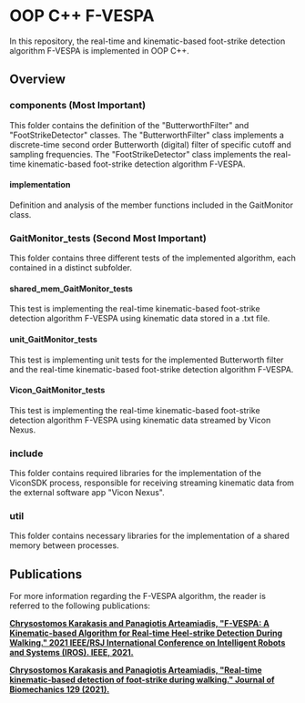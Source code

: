 # OOP C++ F-VESPA
In this repository, the real-time and kinematic-based foot-strike detection algorithm F-VESPA is implemented in OOP C++.

## Overview
 ### components (Most Important)
This folder contains the definition of the "ButterworthFilter" and "FootStrikeDetector" classes. 
The "ButterworthFilter" class implements a discrete-time second order Butterworth (digital) filter of specific cutoff and sampling frequencies.
The "FootStrikeDetector" class implements the real-time kinematic-based foot-strike detection algorithm F-VESPA.  

#### implementation
Definition and analysis of the member functions included in the GaitMonitor class.



 ### GaitMonitor_tests (Second Most Important)
This folder contains three different tests of the implemented algorithm, each contained in a distinct subfolder.
#### shared_mem_GaitMonitor_tests
This test is implementing the real-time kinematic-based foot-strike detection algorithm F-VESPA using kinematic data stored in a .txt file. 

#### unit_GaitMonitor_tests
This test is implementing unit tests for the implemented Butterworth filter and the real-time kinematic-based foot-strike detection algorithm F-VESPA.

#### Vicon_GaitMonitor_tests
This test is implementing the real-time kinematic-based foot-strike detection algorithm F-VESPA using kinematic data streamed by Vicon Nexus. 


 ### include
This folder contains required libraries for the implementation of the ViconSDK process, responsible for receiving streaming kinematic data from the external software app "Vicon Nexus".

 ### util
This folder contains necessary libraries for the implementation of a shared memory between processes. 

## Publications
For more information regarding the F-VESPA algorithm, the reader is referred to the following publications:

**[Chrysostomos Karakasis and Panagiotis Arteamiadis, "F-VESPA: A Kinematic-based Algorithm for Real-time Heel-strike Detection During Walking." 2021 IEEE/RSJ International Conference on Intelligent Robots and Systems (IROS). IEEE, 2021.](https://doi.org/10.1109/IROS51168.2021.9636335)**

**[Chrysostomos Karakasis and Panagiotis Arteamiadis, "Real-time kinematic-based detection of foot-strike during walking." Journal of Biomechanics 129 (2021).](https://doi.org/10.1016/j.jbiomech.2021.110849)**


